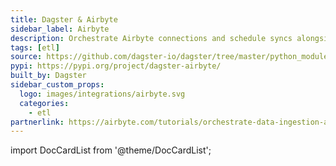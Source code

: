 ```yaml
---
title: Dagster & Airbyte
sidebar_label: Airbyte
description: Orchestrate Airbyte connections and schedule syncs alongside upstream or downstream dependencies.
tags: [etl]
source: https://github.com/dagster-io/dagster/tree/master/python_modules/libraries/dagster-airbyte
pypi: https://pypi.org/project/dagster-airbyte/
built_by: Dagster
sidebar_custom_props:
  logo: images/integrations/airbyte.svg
  categories:
    - etl
partnerlink: https://airbyte.com/tutorials/orchestrate-data-ingestion-and-transformation-pipelines
---
```


import DocCardList from '@theme/DocCardList';

<DocCardList />
